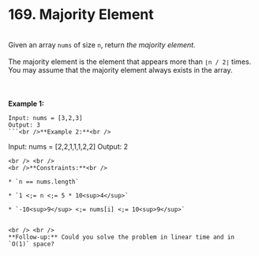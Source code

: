 # 169. Majority Element

<br />Given an array `nums` of size `n`, return <em>the majority element</em>.<br />
<br />The majority element is the element that appears more than `⌊n / 2⌋` times. You may assume that the majority element always exists in the array.<br />
<br /> <br />
<br />**Example 1:**<br />
```
Input: nums = [3,2,3]
Output: 3
```<br />**Example 2:**<br />
```
Input: nums = [2,2,1,1,1,2,2]
Output: 2
```
<br /> <br />
<br />**Constraints:**<br />

* `n == nums.length`

* `1 <;= n <;= 5 * 10<sup>4</sup>`

* `-10<sup>9</sup> <;= nums[i] <;= 10<sup>9</sup>`


<br /> <br />
**Follow-up:** Could you solve the problem in linear time and in `O(1)` space?